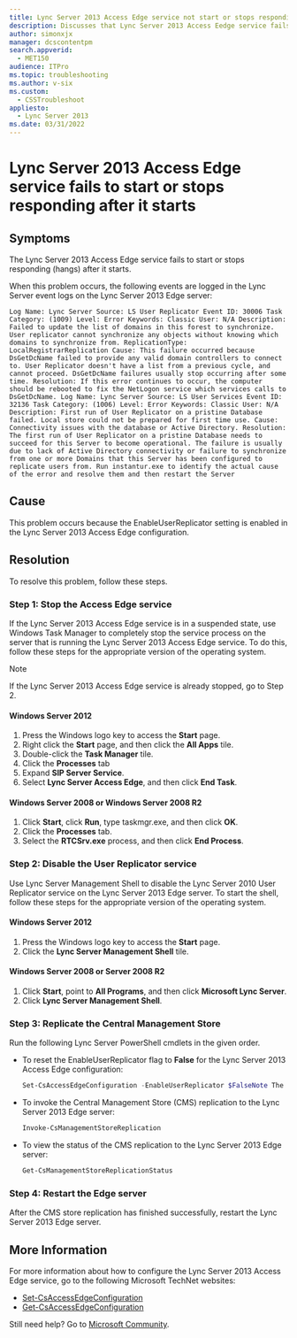 ```yaml
---
title: Lync Server 2013 Access Edge service not start or stops responding
description: Discusses that Lync Server 2013 Access Eedge service fails to start or stops responding after it starts. This problem occurs when the EnableUserReplicator setting is enabled on the Lync Server 2013 Access Edge configuration. Provides a resolution.
author: simonxjx
manager: dcscontentpm
search.appverid: 
  - MET150
audience: ITPro
ms.topic: troubleshooting
ms.author: v-six
ms.custom: 
  - CSSTroubleshoot
appliesto: 
  - Lync Server 2013
ms.date: 03/31/2022
---
```


# Lync Server 2013 Access Edge service fails to start or stops responding after it starts

## Symptoms

The Lync Server 2013 Access Edge service fails to start or stops responding (hangs) after it starts.

When this problem occurs, the following events are logged in the Lync Server event logs on the Lync Server 2013 Edge server:

```AsciiDoc
Log Name: Lync Server Source: LS User Replicator Event ID: 30006 Task Category: (1009) Level: Error Keywords: Classic User: N/A Description: Failed to update the list of domains in this forest to synchronize. User replicator cannot synchronize any objects without knowing which domains to synchronize from. ReplicationType: LocalRegistrarReplication Cause: This failure occurred because DsGetDcName failed to provide any valid domain controllers to connect to. User Replicator doesn't have a list from a previous cycle, and cannot proceed. DsGetDcName failures usually stop occurring after some time. Resolution: If this error continues to occur, the computer should be rebooted to fix the NetLogon service which services calls to DsGetDcName. Log Name: Lync Server Source: LS User Services Event ID: 32136 Task Category: (1006) Level: Error Keywords: Classic User: N/A Description: First run of User Replicator on a pristine Database failed. Local store could not be prepared for first time use. Cause: Connectivity issues with the database or Active Directory. Resolution: The first run of User Replicator on a pristine Database needs to succeed for this Server to become operational. The failure is usually due to lack of Active Directory connectivity or failure to synchronize from one or more Domains that this Server has been configured to replicate users from. Run instantur.exe to identify the actual cause of the error and resolve them and then restart the Server 
```

## Cause

This problem occurs because the EnableUserReplicator setting is enabled in the Lync Server 2013 Access Edge configuration.

## Resolution

To resolve this problem, follow these steps.

### Step 1: Stop the Access Edge service

If the Lync Server 2013 Access Edge service is in a suspended state, use Windows Task Manager to completely stop the service process on the server that is running the Lync Server 2013 Access Edge service. To do this, follow these steps for the appropriate version of the operating system.

> [!NOTE]
> If the Lync Server 2013 Access Edge service is already stopped, go to Step 2.

#### Windows Server 2012

1. Press the Windows logo key to access the **Start** page.   
2. Right click the **Start** page, and then click the **All Apps** tile.   
3. Double-click the **Task Manager** tile.   
4. Click the **Processes** tab   
5. Expand **SIP Server Service**.   
6. Select **Lync Server Access Edge**, and then click **End Task**.   

#### Windows Server 2008 or Windows Server 2008 R2

1. Click **Start**, click **Run**, type taskmgr.exe, and then click **OK**.   
2. Click the **Processes** tab.   
3. Select the **RTCSrv.exe** process, and then click **End Process**.   

### Step 2: Disable the User Replicator service

Use Lync Server Management Shell to disable the Lync Server 2010 User Replicator service on the Lync Server 2013 Edge server. To start the shell, follow these steps for the appropriate version of the operating system.

#### Windows Server 2012

1. Press the Windows logo key to access the **Start** page.   
2. Click the **Lync Server Management Shell** tile.   

#### Windows Server 2008 or Server 2008 R2

1. Click **Start**, point to **All Programs**, and then click **Microsoft Lync Server**.   
2. Click **Lync Server Management Shell**.   

### Step 3: Replicate the Central Management Store

Run the following Lync Server PowerShell cmdlets in the given order.

- To reset the EnableUserReplicator flag to **False** for the Lync Server 2013 Access Edge configuration:

    ```powershell
    Set-CsAccessEdgeConfiguration -EnableUserReplicator $FalseNote The default setting for the EnableUserReplicator flag is **False**.   
    ```
- To invoke the Central Management Store (CMS) replication to the Lync Server 2013 Edge server:

    ```powershell
    Invoke-CsManagementStoreReplication
    ```  
- To view the status of the CMS replication to the Lync Server 2013 Edge server:

    ```powershell
    Get-CsManagementStoreReplicationStatus   
    ```

### Step 4: Restart the Edge server

After the CMS store replication has finished successfully, restart the Lync Server 2013 Edge server.

## More Information

For more information about how to configure the Lync Server 2013 Access Edge service, go to the following Microsoft TechNet websites:

- [Set-CsAccessEdgeConfiguration](/powershell/module/skype/Set-CsAccessEdgeConfiguration)
- [Get-CsAccessEdgeConfiguration](/powershell/module/skype/Get-CsAccessEdgeConfiguration)

Still need help? Go to [Microsoft Community](https://answers.microsoft.com/).
